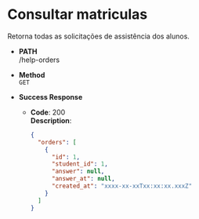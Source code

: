 # Consultar matriculas

Retorna todas as solicitações de assistência dos alunos.

- **PATH** <br />
  /help-orders

- **Method** <br />
  `GET`

- **Success Response**

  - **Code**: 200 <br />
    **Description**:
    ```json
    {
      "orders": [
        {
          "id": 1,
          "student_id": 1,
          "answer": null,
          "answer_at": null,
          "created_at": "xxxx-xx-xxTxx:xx:xx.xxxZ"
        }
      ]
    }
    ```
